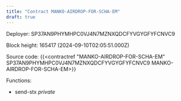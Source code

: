 ```yaml
---
title: "Contract MANKO-AIRDROP-FOR-SCHA-EM"
draft: true
---
```

Deployer: SP37AN9PHYMHPC0VJ4N7MZNXQDCFYVGYGFYFCNVC9


 



Block height: 165417 (2024-09-10T02:05:51.000Z)

Source code: {{<contractref "MANKO-AIRDROP-FOR-SCHA-EM" SP37AN9PHYMHPC0VJ4N7MZNXQDCFYVGYGFYFCNVC9 MANKO-AIRDROP-FOR-SCHA-EM>}}

Functions:

* send-stx _private_
